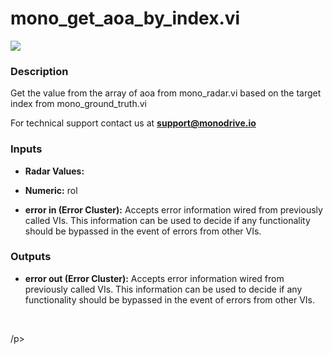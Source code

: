 # mono_get_aoa_by_index.vi

<p class="img_container">
<img class="lg_img" src="../mono_get_aoa_by_index.png"/>
</p>

### Description

Get the value from the array of aoa from mono_radar.vi based on the target index from mono_ground_truth.vi

For technical support contact us at <b>support@monodrive.io</b> 

### Inputs

- **Radar Values:**   

- **Numeric:**  rol 

- **error in (Error Cluster):** Accepts error information wired from previously called VIs. This information can be used to decide if any functionality should be bypassed in the event of errors from other VIs. 

### Outputs

- **error out (Error Cluster):** Accepts error information wired from previously called VIs. This information can be used to decide if any functionality should be bypassed in the event of errors from other VIs. 

<p>&nbsp;</p>
/p>
